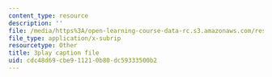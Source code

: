 ```yaml
---
content_type: resource
description: ''
file: /media/https%3A/open-learning-course-data-rc.s3.amazonaws.com/res-6-012-introduction-to-probability-spring-2018/cdc48d69cbe911210b80dc59333500b2_ugzs7dgQ-JE.srt
file_type: application/x-subrip
resourcetype: Other
title: 3play caption file
uid: cdc48d69-cbe9-1121-0b80-dc59333500b2
---
```

